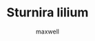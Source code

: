 ---
layout: post
author: maxwell
title: Sturnira lilium
description: 
tags: []
image: 
  feature: 
  credit: 
  creditlink: 
permalink: sturnira-lilium
---